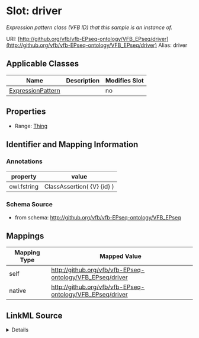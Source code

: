 

# Slot: driver 


_Expression pattern class (VFB ID) that this sample is an instance of._





URI: [http://github.org/vfb/vfb-EPseq-ontology/VFB_EPseq/driver](http://github.org/vfb/vfb-EPseq-ontology/VFB_EPseq/driver)
Alias: driver

<!-- no inheritance hierarchy -->





## Applicable Classes

| Name | Description | Modifies Slot |
| --- | --- | --- |
| [ExpressionPattern](ExpressionPattern.md) |  |  no  |







## Properties

* Range: [Thing](Thing.md)





## Identifier and Mapping Information





### Annotations

| property | value |
| --- | --- |
| owl.fstring | ClassAssertion( {V} {id} ) |




### Schema Source


* from schema: http://github.org/vfb/vfb-EPseq-ontology/VFB_EPseq




## Mappings

| Mapping Type | Mapped Value |
| ---  | ---  |
| self | http://github.org/vfb/vfb-EPseq-ontology/VFB_EPseq/driver |
| native | http://github.org/vfb/vfb-EPseq-ontology/VFB_EPseq/driver |




## LinkML Source

<details>
```yaml
name: driver
annotations:
  owl.fstring:
    tag: owl.fstring
    value: ClassAssertion( {V} {id} )
description: Expression pattern class (VFB ID) that this sample is an instance of.
from_schema: http://github.org/vfb/vfb-EPseq-ontology/VFB_EPseq
rank: 1000
alias: driver
owner: ExpressionPattern
domain_of:
- ExpressionPattern
range: Thing
multivalued: false

```
</details>